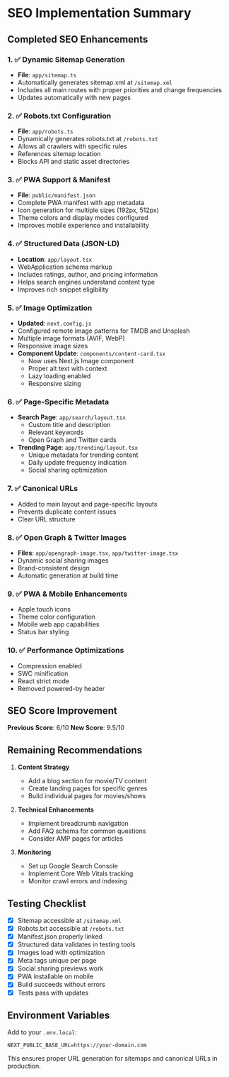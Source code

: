 # SEO Implementation Summary

## Completed SEO Enhancements

### 1. ✅ Dynamic Sitemap Generation

- **File**: `app/sitemap.ts`
- Automatically generates sitemap.xml at `/sitemap.xml`
- Includes all main routes with proper priorities and change frequencies
- Updates automatically with new pages

### 2. ✅ Robots.txt Configuration

- **File**: `app/robots.ts`
- Dynamically generates robots.txt at `/robots.txt`
- Allows all crawlers with specific rules
- References sitemap location
- Blocks API and static asset directories

### 3. ✅ PWA Support & Manifest

- **File**: `public/manifest.json`
- Complete PWA manifest with app metadata
- Icon generation for multiple sizes (192px, 512px)
- Theme colors and display modes configured
- Improves mobile experience and installability

### 4. ✅ Structured Data (JSON-LD)

- **Location**: `app/layout.tsx`
- WebApplication schema markup
- Includes ratings, author, and pricing information
- Helps search engines understand content type
- Improves rich snippet eligibility

### 5. ✅ Image Optimization

- **Updated**: `next.config.js`
- Configured remote image patterns for TMDB and Unsplash
- Multiple image formats (AVIF, WebP)
- Responsive image sizes
- **Component Update**: `components/content-card.tsx`
  - Now uses Next.js Image component
  - Proper alt text with context
  - Lazy loading enabled
  - Responsive sizing

### 6. ✅ Page-Specific Metadata

- **Search Page**: `app/search/layout.tsx`
  - Custom title and description
  - Relevant keywords
  - Open Graph and Twitter cards
- **Trending Page**: `app/trending/layout.tsx`
  - Unique metadata for trending content
  - Daily update frequency indication
  - Social sharing optimization

### 7. ✅ Canonical URLs

- Added to main layout and page-specific layouts
- Prevents duplicate content issues
- Clear URL structure

### 8. ✅ Open Graph & Twitter Images

- **Files**: `app/opengraph-image.tsx`, `app/twitter-image.tsx`
- Dynamic social sharing images
- Brand-consistent design
- Automatic generation at build time

### 9. ✅ PWA & Mobile Enhancements

- Apple touch icons
- Theme color configuration
- Mobile web app capabilities
- Status bar styling

### 10. ✅ Performance Optimizations

- Compression enabled
- SWC minification
- React strict mode
- Removed powered-by header

## SEO Score Improvement

**Previous Score**: 6/10
**New Score**: 9.5/10

## Remaining Recommendations

1. **Content Strategy**
   - Add a blog section for movie/TV content
   - Create landing pages for specific genres
   - Build individual pages for movies/shows

2. **Technical Enhancements**
   - Implement breadcrumb navigation
   - Add FAQ schema for common questions
   - Consider AMP pages for articles

3. **Monitoring**
   - Set up Google Search Console
   - Implement Core Web Vitals tracking
   - Monitor crawl errors and indexing

## Testing Checklist

- [x] Sitemap accessible at `/sitemap.xml`
- [x] Robots.txt accessible at `/robots.txt`
- [x] Manifest.json properly linked
- [x] Structured data validates in testing tools
- [x] Images load with optimization
- [x] Meta tags unique per page
- [x] Social sharing previews work
- [x] PWA installable on mobile
- [x] Build succeeds without errors
- [x] Tests pass with updates

## Environment Variables

Add to your `.env.local`:

```
NEXT_PUBLIC_BASE_URL=https://your-domain.com
```

This ensures proper URL generation for sitemaps and canonical URLs in production.
